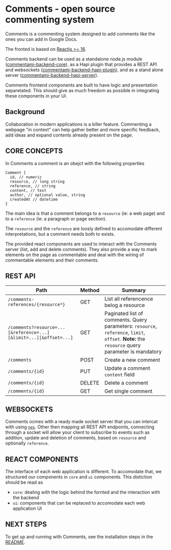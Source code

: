 # Comments - open source commenting system

Comments is a commenting system designed to add comments like the ones you can add in Google Docs.

The fronted is based on [Reactjs >= 16](https://reactjs.org).

Comments backend can be used as a standalone node.js module ([commentami-backend-core](https://github.com/nearform/comments/tree/master/packages/commentami-backend-core)), as a Hapi plugin that provides a REST API and websockets ([commentami-backend-hapi-plugin](https://github.com/nearform/comments/tree/master/packages/commentami-backend-hapi-plugin)), and as a stand alone server ([commentami-backend-hapi-server](https://github.com/nearform/comments/tree/master/packages/commentami-backend-hapi-server)).

Comments frontend components are built to have logic and presentation separetated. This should give as much freedom as possible in integrating these components in your UI.

## Background

Collaboration in modern applications is a killer feature. Commenting a webpage "in context" can help gather better and more specific feedback, add ideas and expand contents already present on the page.

## CORE CONCEPTS

In Comments a comment is an obejct with the following properties

```
Comment {
  id, // numeric
  resource, // long string
  reference, // string
  content, // text
  author, // optional value, string
  createdAt // datetime
}
```

The main idea is that a comment belongs to a `resource` (ie: a web page) and to a `reference` (ie: a paragraph or page section).

The `resource` and the `reference` are loosly defined to accomodate different interpretations, but a comment needs both to exists.

The provided react components are used to interact with the Comments server (list, add and delete comments). They also provide a way to mark elements on the page as commentable and deal with the wiring of commentable elements and their comments.

## REST API

|Path|Method|Summary|
|----|------|-------|
|`/comments-references/{resource*}`|GET|List all referencence belog a resource|
|`/comments?resource=...[&reference=...][&limit=...][&offset=...]`|GET|Paginated list of comments. Query parameters: `resource`, `reference`, `limit`, `offset`. **Note:** the `resource` query parameter is mandatory|
|`/comments`|POST|Create a new comment|
|`/comments/{id}`|PUT|Update a comment `content` field|
|`/comments/{id}`|DELETE|Delete a comment|
|`/comments/{id}`|GET|Get single comment|


## WEBSOCKETS

Comments ocmes with a ready made socket server that you can intercat with using [`nes`](https://github.com/hapijs/nes).
Other then mapping all REST API endpoints, connecting through a socket will allow your client to subscribe to events such as addition, update and deletion of comments, based on `resource` and optionally `reference`.

## REACT COMPONENTS

The interface of each web application is different. To accomodate that, we structured our components in `core` and `ui` components. This distiction should be read as

- `core`: dealing with the logic behind the fornted and the interaction with the backend
- `ui`: components that can be replaced to accomodate each web application UI


## NEXT STEPS

To get up and running with Comments, see the installation steps in the [README](https://github.com/nearform/comments).

